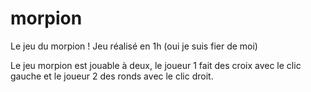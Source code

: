 # morpion

Le jeu du morpion !
Jeu réalisé en 1h (oui je suis fier de moi)

Le jeu morpion est jouable à deux, le joueur 1 fait des
croix avec le clic gauche et le joueur 2 des ronds avec le clic
droit.
